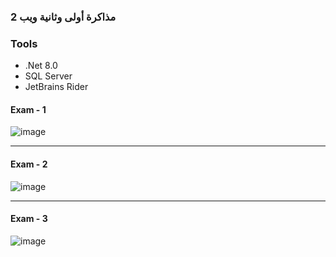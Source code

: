 ### مذاكرة أولى وثانية ويب 2 


### Tools
- .Net 8.0
- SQL Server
- JetBrains Rider

#### Exam - 1
![image](https://github.com/M7MMAD-OMAR/Exam1And2-Web2-IUSR-2024/assets/73592103/69ddfa50-760c-4319-85dd-c5c3dc287c14)

<hr/>

#### Exam - 2
![image](https://github.com/M7MMAD-OMAR/Exam1And2-Web2-IUSR-2024/assets/73592103/f5dfb89c-9ee6-4797-afee-195b184526e2)

<hr/>

#### Exam - 3
![image](https://github.com/M7MMAD-OMAR/Exam1And2-Web2-IUSR-2024/assets/73592103/6a24a0cf-c874-4f71-b47f-d8fc53cbc8be)





